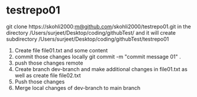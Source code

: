 # testrepo01
 git clone https://skohli2000:<yourToken>m@github.com/skohli2000/testrepo01.git in the directory /Users/surjeet/Desktop/coding/githubTest/
and it will create subdirectory /Users/surjeet/Desktop/coding/githubTest/testrepo01

1. Create file file01.txt and some content 
2. commit those changes locally  git commit -m "commit message 01" .
3. push those changes  remote 
4. Create branch dev-branch  and make additional changes in file01.txt as well as create file file02.txt 
5. Push those changes 
6. Merge local changes of dev-branch to main branch 

